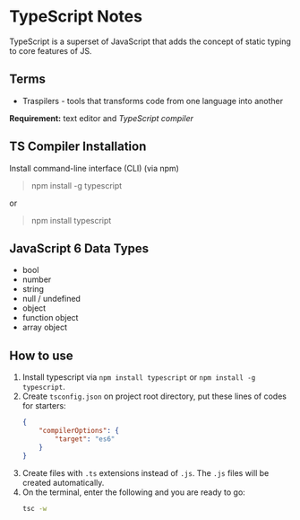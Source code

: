 # TypeScript Notes

TypeScript is a superset of JavaScript that adds the concept of static typing to core features of JS.

## Terms

- Traspilers - tools that transforms code from one language into another

**Requirement:** text editor and _TypeScript compiler_

## TS Compiler Installation

Install command-line interface (CLI) (via npm)

> npm install -g typescript

or

> npm install typescript

## JavaScript 6 Data Types

- bool
- number
- string
- null / undefined
- object
- function object
- array object

## How to use

1. Install typescript via `npm install typescript` or `npm install -g typescript`.
2. Create `tsconfig.json` on project root directory, put these lines of codes for starters:
   ```JSON
   {
       "compilerOptions": {
           "target": "es6"
       }
   }
   ```
3. Create files with `.ts` extensions instead of `.js`. The `.js` files will be created automatically.
4. On the terminal, enter the following and you are ready to go:
   ```bash
   tsc -w
   ```
